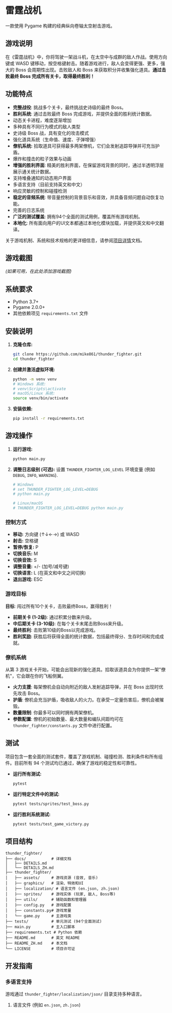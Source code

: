 # 雷霆战机

一款使用 Pygame 构建的经典纵向卷轴太空射击游戏。

## 游戏说明

在《雷霆战机》中，你将驾驶一架战斗机，在太空中与成群的敌人作战。使用方向键或 WASD 键移动，按空格键射击。随着游戏进行，敌人会变得更强、更多，强大的 Boss 会周期性出现。击败敌人和 Boss 来获取积分并收集强化道具。**通过击败最终 Boss 完成所有关卡，取得最终胜利！**

## 功能特点

- **完整战役**: 挑战多个关卡，最终挑战史诗级的最终 Boss。
- **胜利系统**: 通过击败最终 Boss 完成游戏，并提供全面的胜利统计数据。
- 动态关卡进程，难度逐渐增加
- 多种具有不同行为模式的敌人类型
- 史诗级 Boss 战，具有变化的攻击模式
- 强化道具系统（生命值、速度、子弹增强）
- **僚机系统:** 拾取道具可获得最多两架僚机，它们会发射追踪导弹并可充当护盾。
- 爆炸和撞击的粒子效果与动画
- **增强的胜利界面**: 精美的胜利界面，在保留游戏背景的同时，通过半透明浮层展示通关统计数据。
- 支持堆叠通知的动态用户界面
- 多语言支持（目前支持英文和中文）
- 响应灵敏的控制和碰撞检测
- **稳定的音频系统**: 带音量控制的背景音乐和音效，并具备音频问题自动恢复功能。
- 完善的日志系统
- **广泛的测试覆盖**: 拥有94个全面的测试用例，覆盖所有游戏机制。
- **本地化**: 所有面向用户的UI文本都通过本地化模块加载，并提供英文和中文翻译。

关于游戏机制、系统和技术规格的更详细信息，请参阅[项目详情](./docs/DETAILS_ZH.md)文档。

## 游戏截图

_(如果可用，在此处添加游戏截图)_ 
<!-- ![游戏截图](screenshots/gameplay.png) -->

## 系统要求

- Python 3.7+
- Pygame 2.0.0+
- 其他依赖项见 `requirements.txt` 文件

## 安装说明

1.  **克隆仓库:**
    ```bash
    git clone https://github.com/mike861/thunder_fighter.git
    cd thunder_fighter
    ```

2.  **创建并激活虚拟环境:**
    ```bash
    python -m venv venv
    # Windows 系统:
    # venv\Scripts\activate
    # macOS/Linux 系统:
    source venv/bin/activate
    ```

3.  **安装依赖:**
    ```bash
    pip install -r requirements.txt
    ```

## 游戏操作

1.  **运行游戏:**
    ```bash
    python main.py
    ```

2.  **调整日志级别 (可选):**
    设置 `THUNDER_FIGHTER_LOG_LEVEL` 环境变量 (例如 `DEBUG`, `INFO`, `WARNING`).
    ```bash
    # Windows
    # set THUNDER_FIGHTER_LOG_LEVEL=DEBUG
    # python main.py
    
    # Linux/macOS
    # THUNDER_FIGHTER_LOG_LEVEL=DEBUG python main.py
    ```

### 控制方式

-   **移动:** 方向键 (↑↓←→) 或 WASD
-   **射击:** 空格键
-   **暂停/恢复:** P
-   **切换音乐:** M
-   **切换音效:** S
-   **调整音量:** +/- (加号/减号键)
-   **切换语言:** L (在英文和中文之间切换)
-   **退出游戏:** ESC

### 游戏目标

**目标**: 闯过所有10个关卡，击败最终Boss，赢得胜利！

- **前期关卡 (1-2级)**: 通过积累分数来升级。
- **中后期关卡 (3-10级)**: 在每个关卡末尾击败Boss来升级。
- **最终胜利**: 击败第10级的Boss以完成游戏。
- **胜利奖励**: 获胜后将获得全面的统计数据，包括最终得分、生存时间和完成成就。

### 僚机系统

从第 3 游戏关卡开始，可能会出现新的强化道具。拾取该道具会为你提供一架"僚机"，它会跟在你的飞船侧翼。

-   **火力支援**: 每架僚机会自动向附近的敌人发射追踪导弹，并在 Boss 出现时优先攻击 Boss。
-   **护盾**: 僚机会充当护盾，吸收敌人的火力。在承受一定量伤害后，僚机会被摧毁。
-   **数量限制**: 你最多可以同时拥有两架僚机。
-   **参数配置**: 僚机的初始数量、最大数量和编队间距均可在 `thunder_fighter/constants.py` 文件中进行配置。

## 测试

项目包含一套全面的测试套件，覆盖了游戏机制、碰撞检测、胜利条件和所有组件。目前所有 94 个测试均已通过，确保了游戏的稳定性和可靠性。

-   **运行所有测试:**
    ```bash
    pytest
    ```

-   **运行特定文件中的测试:**
    ```bash
    pytest tests/sprites/test_boss.py
    ```

-   **运行胜利系统测试:**
    ```bash
    pytest tests/test_game_victory.py
    ```

## 项目结构

```
thunder_fighter/
├── docs/           # 详细文档
│   ├── DETAILS.md
│   └── DETAILS_ZH.md
├── thunder_fighter/
│   ├── assets/     # 游戏资源 (音效, 音乐)
│   ├── graphics/   # 渲染、特效和UI
│   ├── localization/ # 语言文件 (en.json, zh.json)
│   ├── sprites/    # 游戏实体 (玩家, 敌人, Boss等)
│   ├── utils/      # 辅助函数和管理器
│   ├── config.py   # 游戏配置
│   ├── constants.py# 游戏常量
│   └── game.py     # 主游戏类
├── tests/          # 单元测试 (94个全面测试)
├── main.py         # 主入口脚本
├── requirements.txt # Python 依赖
├── README.md       # 英文 README
├── README_ZH.md    # 本文档
└── LICENSE         # 项目许可证
```

## 开发指南

### 多语言支持

游戏通过 `thunder_fighter/localization/json/` 目录支持多种语言。

1.  语言文件 (例如 `en.json`, `zh.json`)